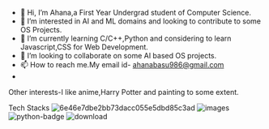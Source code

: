 - 👋 Hi, I’m Ahana,a First Year Undergrad student of Computer Science.
- 👀 I’m interested in AI and ML domains and looking to contribute to some OS Projects.
- 🌱 I’m currently learning C/C++,Python and considering  to learn Javascript,CSS for Web Development.
- 💞️ I’m looking to collaborate on some AI based OS projects.
- 📫 How to reach me.My email id- ahanabasu986@gmail.com 
-
Other interests-I like anime,Harry Potter and painting to some extent.
<!---
Ahana19/Ahana19 is a ✨ special ✨ repository because its `README.md` (this file) appears on your GitHub profile.
You can click the Preview link to take a look at your changes.
--->
Tech Stacks
![6e46e7dbe2bb73dacc055e5dbd85c3ad](https://user-images.githubusercontent.com/96533569/153716757-dae08f8d-2bad-4cd4-8ae9-2cdae91d9cb2.jpg)
![images](https://user-images.githubusercontent.com/96533569/153716795-19e4687b-ddc2-4304-9e01-ce72b9b5e5a9.png)
![python-badge](https://user-images.githubusercontent.com/96533569/153716823-f1d0cb3e-08f4-495b-a32a-5416f6761440.png)
![download](https://user-images.githubusercontent.com/96533569/153716862-d3b84fa2-8ffb-40f5-8373-af7420da9935.png)


